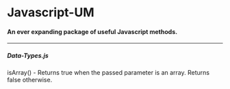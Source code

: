 # Javascript-UM
#### An ever expanding package of useful Javascript methods.
-------------------------------------------------------------------------------------

##### Data-Types.js
  isArray() - Returns true when the passed parameter is an array. Returns false otherwise.

